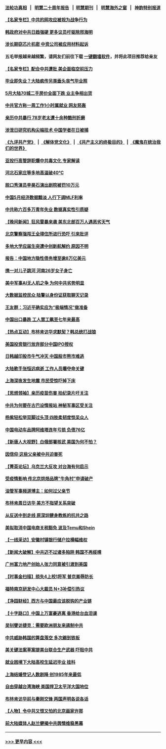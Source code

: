 #### [法轮功真相](https://github.com/gfw-breaker/truth/blob/master/README.md?t=0) &nbsp;&nbsp;|&nbsp;&nbsp; [明慧二十周年报告](https://github.com/gfw-breaker/mh-reports/blob/master/README.md?t=0) &nbsp;&nbsp;|&nbsp;&nbsp;[明慧期刊](https://github.com/gfw-breaker/mh-qikan) &nbsp;&nbsp;|&nbsp;&nbsp; [明慧海外之窗](https://github.com/gfw-breaker/mh-news/blob/master/README.md?t=0) &nbsp;&nbsp;|&nbsp;&nbsp; [神韵特别报道](https://github.com/gfw-breaker/mh-news/blob/master/shenyun.md?t=0)
#### [【名家专栏】中共的网攻应被视为战争行为](../pages/nsc413/n14016740.md?t=06160343) 
#### [韩政府对中共日趋强硬 更多议员吁驱除邢海明](../pages/nsc413/n14016888.md?t=06160343) 
#### [涉长期窃芯片机密 中资公司被应用材料起诉](../pages/nsc413/n14016854.md?t=06160343) 
#### 五毛举报越来越频繁，请网友们前往下载 [一键翻墙软件](https://github.com/gfw-breaker/ssr-accounts)，并将此项目推荐给亲友
#### [【名家专栏】配合中共遭批 美企面临空前压力](../pages/nsc413/n14016707.md?t=06160343) 
#### [毕业即失业？大陆疯传另类垂头丧气毕业照](../pages/nsc413/n14016870.md?t=06160343) 
#### [5月大陆70城二手房价全面下跌 业主争相出货](../pages/nsc413/n14016555.md?t=06160343) 
#### [中共官方称一周工作1小时属就业 网友怒轰](../pages/nsc413/n14016683.md?t=06160343) 
#### [亲历中共暴行 78岁老太遭十余种酷刑折磨](../pages/nsc413/n14016167.md?t=06160343) 
#### [涉泄日研究机构尖端技术 中国学者在日被捕](../pages/nsc413/n14016673.md?t=06160343) 
#### [《九评共产党》](https://github.com/begood0513/9ping.md/blob/master/README.md) &nbsp;|&nbsp; [《解体党文化》](../../../../jtdwh.md/blob/master/README.md)  &nbsp;|&nbsp; [《共产主义的终极目的》](../../../../gczydzjmd.md/blob/master/README.md) &nbsp;|&nbsp; [《魔鬼在统治我们的世界》](../../../../mgztzwmdsj.md/blob/master/README.md) 
#### [亚投行高管辞职爆中共毒文化 专家解读](../pages/nsc413/n14016607.md?t=06160343) 
#### [河北石家庄等多地高温破40℃](../pages/nsc413/n14016616.md?t=06160343) 
#### [脱口秀演员李昊石演出剧院被罚10万元](../pages/nsc413/n14016644.md?t=06160343) 
#### [中国5月经济数据黯淡 人行下调MLF利率](../pages/nsc413/n14016538.md?t=06160343) 
#### [中共称六百多万青年失业 数据真实性引质疑](../pages/nsc413/n14016491.md?t=06160343) 
#### [【晚间新闻】狂风雷暴来袭 美东北部百万人遇恶劣天气](../pages/nsc413/n14016559.md?t=06160343) 
#### [北京警察强闯王全璋住所进行恐吓 引来批评](../pages/nsc413/n14015259.md?t=06160343) 
#### [多地大学应届生突遭中创新航解约 原因不明](../pages/nsc413/n14016440.md?t=06160343) 
#### [报告：中国地方隐性债务增至逾8万亿美元](../pages/nsc413/n14016470.md?t=06160343) 
#### [携一对儿子跳河 河南26岁女子身亡](../pages/nsc413/n14016393.md?t=06160343) 
#### [美中军事AI无人机之争 为何中共劣势明显](../pages/nsc413/n14015617.md?t=06160343) 
#### [大数据监控民众 陆警以身份证获取聊天记录](../pages/nsc413/n14016384.md?t=06160343) 
#### [王友群：习近平确实应为“极端情况”做准备](../pages/nsc413/n14016235.md?t=06160343) 
#### [中国出口暴跌 工人罢工飙至七年来最高](../pages/nsc413/n14016379.md?t=06160343) 
#### [【热点互动】布林肯访华求默契？韩总统打战狼](../pages/nsc413/n14016273.md?t=06160343) 
#### [美国投资银行放弃部分中国IPO授权](../pages/nsc413/n14016285.md?t=06160343) 
#### [日韩越印股市牛气冲天 中国股市熊市难逃](../pages/nsc413/n14016452.md?t=06160343) 
#### [大陆歌手张恒远病逝 工作人员曝夺命关键](../pages/nsc413/n14016295.md?t=06160343) 
#### [上海深夜发生地震 市民受惊吓掉下床](../pages/nsc413/n14016341.md?t=06160343) 
#### [【思想领袖】亲历疫苗伤害 拍纪录片吁关注](../pages/nsc413/n13992488.md?t=06160343) 
#### [中共为何要在古巴设情报站 神秘军事区受关注](../pages/nsc413/n14016258.md?t=06160343) 
#### [杨紫轻松举双脚过头顶 四肢柔韧度惊呆众人](../pages/nsc413/n14016257.md?t=06160343) 
#### [中国电动车品牌阿维塔连年亏损 负债76亿](../pages/nsc413/n14016277.md?t=06160343) 
#### [【新唐人大视野】白俄部署核武 美国为何不怕？](../pages/nsc413/n14016264.md?t=06160343) 
#### [因信仰 这些父亲被中共迫害死](../pages/nsc413/n14015381.md?t=06160343) 
#### [【菁英论坛】乌克兰大反攻 对台海有何启示](../pages/nsc413/n14016176.md?t=06160343) 
#### [受疫情影响 传北京烘焙品牌“牛角村”申请破产](../pages/nsc413/n14016256.md?t=06160343) 
#### [油管军事频道博主：如何过父亲节](../pages/nsc413/n14016241.md?t=06160343) 
#### [布林肯周日访华 美方不指望关系突破](../pages/nsc413/n14016181.md?t=06160343) 
#### [从反送中到走线 原深圳健身教练的抗共之路](../pages/nsc413/n14016183.md?t=06160343) 
#### [美拟取消中国电商关税豁免 波及Temu和Shein](../pages/nsc413/n14016163.md?t=06160343) 
#### [【一线采访】安徽村镇银行储户拉横幅维权](../pages/nsc413/n14016196.md?t=06160343) 
#### [【新闻大破解】中共迈不过诸多陷阱 韩国不再绥靖](../pages/nsc413/n14016083.md?t=06160343) 
#### [广州富力地产创始人张力同意被引渡到美国](../pages/nsc413/n14016177.md?t=06160343) 
#### [【时事金扫描】损失4上校1将军 普京羞辱防长](../pages/nsc413/n14016107.md?t=06160343) 
#### [福特南京研发中心大裁员 N+3补偿引热议](../pages/nsc413/n14015904.md?t=06160343) 
#### [【净园财经】西方与中国最应该脱钩的产业链](../pages/nsc413/n14016113.md?t=06160343) 
#### [【十字路口】中国上万富豪逃离 香港给台血泪课](../pages/nsc413/n14016018.md?t=06160343) 
#### [吴钊燮访捷克：需要欧洲朋友来遏制中共](../pages/nsc413/n14016112.md?t=06160343) 
#### [中共威胁韩国的算盘落空 多次踢到铁板](../pages/nsc413/n14016130.md?t=06160343) 
#### [美关键法案草案提美台联合生产武器 吓阻中共](../pages/nsc413/n14015717.md?t=06160343) 
#### [就业困境下大陆高校生延迟毕业 挂科](../pages/nsc413/n14016043.md?t=06160343) 
#### [上海结婚登记人数剧降 创1985年来最低](../pages/nsc413/n14015997.md?t=06160343) 
#### [自由穿越台湾海峡 美国捍卫太平洋大国地位](../pages/nsc413/n14015222.md?t=06160343) 
#### [布林肯访华前与秦刚交锋 两国声明各说各话](../pages/nsc413/n14016061.md?t=06160343) 
#### [【人物】令中共又恨又怕的北京画家许那](../pages/nsc413/n14015698.md?t=06160343) 
#### [前大陆媒体人赵兰健揭中共舆情维稳黑幕](../pages/nsc413/n14015610.md?t=06160343) 

----
#### [ >>> 更早内容 <<< ](../indexes/nsc413-earlier.md)
